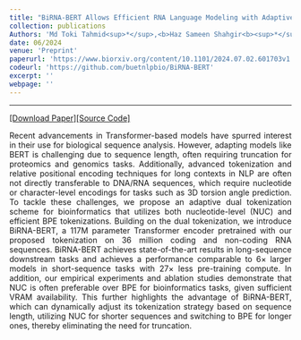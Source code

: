 ```yaml
---
title: "BiRNA-BERT Allows Efficient RNA Language Modeling with Adaptive Tokenization"
collection: publications
Authors: 'Md Toki Tahmid<sup>*</sup>,<b>Haz Sameen Shahgir<b><sup>*</sup>, Sazan Mahbub, Yue Dong, Md Shamsuzzoha Bayzid.'
date: 06/2024
venue: 'Preprint'
paperurl: 'https://www.biorxiv.org/content/10.1101/2024.07.02.601703v1'
codeurl: 'https://github.com/buetnlpbio/BiRNA-BERT'
excerpt: ''
webpage: ''
---
```

---
<a href='https://www.biorxiv.org/content/10.1101/2024.07.02.601703v1' target="_blank">[Download Paper]</a><a href='https://github.com/buetnlpbio/BiRNA-BERT' target="_blank">[Source Code]</a>

<p align="justify">
Recent advancements in Transformer-based models have spurred interest in their use for biological sequence analysis. However, adapting models like BERT is challenging due to sequence length, often requiring truncation for proteomics and genomics tasks. Additionally, advanced tokenization and relative positional encoding techniques for long contexts in NLP are often not directly transferable to DNA/RNA sequences, which require nucleotide or character-level encodings for tasks such as 3D torsion angle prediction. To tackle these challenges, we propose an adaptive dual tokenization scheme for bioinformatics that utilizes both nucleotide-level (NUC) and efficient BPE tokenizations. Building on the dual tokenization, we introduce BiRNA-BERT, a 117M parameter Transformer encoder pretrained with our proposed tokenization on 36 million coding and non-coding RNA sequences. BiRNA-BERT achieves state-of-the-art results in long-sequence downstream tasks and achieves a performance comparable to 6× larger models in short-sequence tasks with 27× less pre-training compute. In addition, our empirical experiments and ablation studies demonstrate that NUC is often preferable over BPE for bioinformatics tasks, given sufficient VRAM availability. This further highlights the advantage of BiRNA-BERT, which can dynamically adjust its tokenization strategy based on sequence length, utilizing NUC for shorter sequences and switching to BPE for longer ones, thereby eliminating the need for truncation.
</p>
